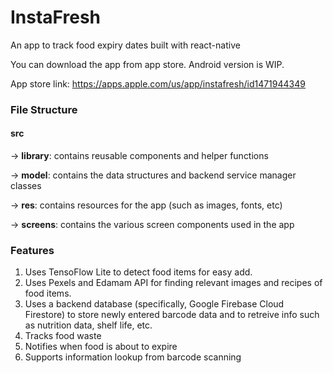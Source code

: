 # InstaFresh
An app to track food expiry dates built with react-native

You can download the app from app store. Android version is WIP. 

App store link: https://apps.apple.com/us/app/instafresh/id1471944349

### File Structure

#### src

  -> **library**: contains reusable components and helper functions

  -> **model**: contains the data structures and backend service manager classes

  -> **res**: contains resources for the app (such as images, fonts, etc)

  -> **screens**: contains the various screen components used in the app

### Features

1. Uses TensoFlow Lite to detect food items for easy add.
2. Uses Pexels and Edamam API for finding relevant images and recipes of food items.
3. Uses a backend database (specifically, Google Firebase Cloud Firestore) to store 
newly entered barcode data and to retreive info such as nutrition data, shelf life, etc.
4. Tracks food waste
5. Notifies when food is about to expire
6. Supports information lookup from barcode scanning
